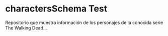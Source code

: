 # charactersSchema Test

Repositorio que muestra información de los personajes de la conocida serie The Walking Dead...


## 

